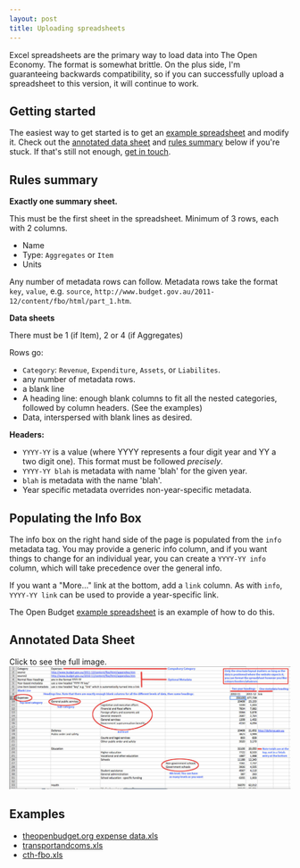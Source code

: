 ```yaml
---
layout: post
title: Uploading spreadsheets
---
```


Excel spreadsheets are the primary way to load data into The Open Economy. The format is somewhat brittle. On the plus side, I'm guaranteeing backwards compatibility, so if you can successfully upload a spreadsheet to this version, it will continue to work.

Getting started
---------------

The easiest way to get started is to get an [example spreadsheet](#examples) and modify it. Check out the [annotated data sheet](#annotated_data_sheet) and [rules summary](#rules_summary) below if you're stuck. If that's still not enough, [get in touch](mailto:finvis@dja.id.au).

Rules summary
-------------

**Exactly one summary sheet.**

This must be the first sheet in the spreadsheet. Minimum of 3 rows, each with 2 columns.

* Name
* Type: `Aggregates` or `Item`
* Units

Any number of metadata rows can follow. Metadata rows take the format `key`, `value`, e.g. `source`, `http://www.budget.gov.au/2011-12/content/fbo/html/part_1.htm`.

**Data sheets**

There must be 1 (if Item), 2 or 4 (if Aggregates)

Rows go:
* `Category`: `Revenue`, `Expenditure`, `Assets`, or `Liabilites`.
* any number of metadata rows.
* a blank line
* A heading line: enough blank columns to fit all the nested categories, followed by column headers. (See the examples)
* Data, interspersed with blank lines as desired.

**Headers:**
* `YYYY-YY` is a value (where YYYY represents a four digit year and YY a two digit one). This format must be followed *precisely*.
* `YYYY-YY blah` is metadata with name 'blah' for the given year.
* `blah` is metadata with the name 'blah'.
* Year specific metadata overrides non-year-specific metadata. 

Populating the Info Box
-----------------------

The info box on the right hand side of the page is populated from the `info` metadata tag. You may provide a generic info column, and if you want things to change for an individual year, you can create a `YYYY-YY info` column, which will take precedence over the general info.

If you want a "More..." link at the bottom, add a `link` column. As with `info`, `YYYY-YY link` can be used to provide a year-specific link.

The Open Budget [example spreadsheet](#examples) is an example of how to do this.

Annotated Data Sheet
----------------------

Click to see the full image.
[![A data sheet with explanatory annotations.](images/data.jpg)](images/data.jpg)


Examples
--------
 * [theopenbudget.org expense data.xls](http://vis.dja.id.au/static/example-data/theopenbudget.org%20expense%20data.xls)
 * [transportandcoms.xls](http://vis.dja.id.au/static/example-data/transportandcoms.xls)
 * [cth-fbo.xls](http://vis.dja.id.au/static/example-data/cth-fbo.xls)
